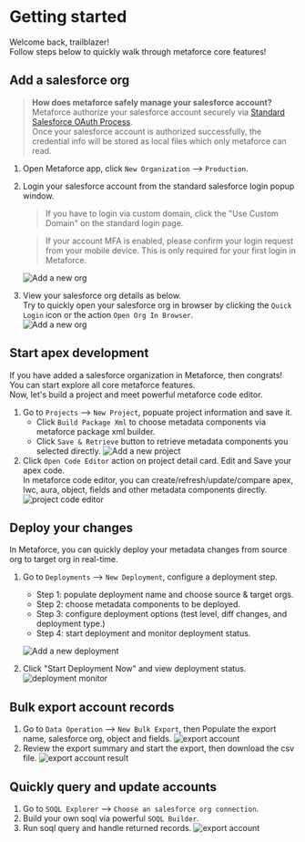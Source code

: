 # Getting started

Welcome back, trailblazer!  
Follow steps below to quickly walk through metaforce core features!

## Add a salesforce org

> **How does metaforce safely manage your salesforce account?**  
> Metaforce authorize your salesforce account securely via [Standard Salesforce OAuth Process](https://help.salesforce.com/s/articleView?language=en_US&id=sf.remoteaccess_oauth_web_server_flow.htm&type=5).  
> Once your salesforce account is authorized successfully, the credential info will be stored as local files which only metaforce can read.

1. Open Metaforce app, click `New Organization` --> `Production`.
2. Login your salesforce account from the standard salesforce login popup window.

    > If you have to login via custom domain, click the "Use Custom Domain" on the standard login page.

    > If your account MFA is enabled, please confirm your login request from your mobile device. This is only required for your first login in Metaforce.

    ![Add a new org](./images/org-new-gif.gif)

3. View your salesforce org details as below.  
   Try to quickly open your salesforce org in browser by clicking the `Quick Login` icon or the action `Open Org In Browser`.  
   ![Add a new org](./images/org-new-card.jpg ":size=70%")

## Start apex development

If you have added a salesforce organization in Metaforce, then congrats! You can start explore all core metaforce features.  
Now, let's build a project and meet powerful metaforce code editor.

1.  Go to `Projects` --> `New Project`, popuate project information and save it.
    -   Click `Build Package Xml` to choose metadata components via metaforce package xml builder.
    -   Click `Save & Retrieve` button to retrieve metadata components you selected directly.
        ![Add a new project](./images/project-new-gif.gif)
2.  Click `Open Code Editor` action on project detail card. Edit and Save your apex code.  
    In metaforce code editor, you can create/refresh/update/compare apex, lwc, aura, object, fields and other metadata components directly.  
    ![project code editor](./images/project-code-editor-gif.gif)

## Deploy your changes

In Metaforce, you can quickly deploy your metadata changes from source org to target org in real-time.

1.  Go to `Deployments` --> `New Deployment`, configure a deployment step.

    -   Step 1: populate deployment name and choose source & target orgs.
    -   Step 2: choose metadata components to be deployed.
    -   Step 3: configure deployment options (test level, diff changes, and deployment type.)
    -   Step 4: start deployment and monitor deployment status.

    ![Add a new deployment](./images/deployment.jpg ":size=70%")

2.  Click "Start Deployment Now" and view deployment status.
    ![deployment monitor](./images/deployment-result.jpg ":size=70%")

## Bulk export account records

1.  Go to `Data Operation` --> `New Bulk Export`, then Populate the export name, salesforce org, object and fields.
    ![export account](./images/new-export.jpg ":size=70%")
2.  Review the export summary and start the export, then download the csv file.
    ![export account result](./images/export-result.jpg ":size=70%")

## Quickly query and update accounts

1.  Go to `SOQL Explorer` --> `Choose an salesforce org connection`.
2.  Build your own soql via powerful `SOQL Builder`.
3.  Run soql query and handle returned records.
    ![export account](./images/soql-query-gif.gif)
